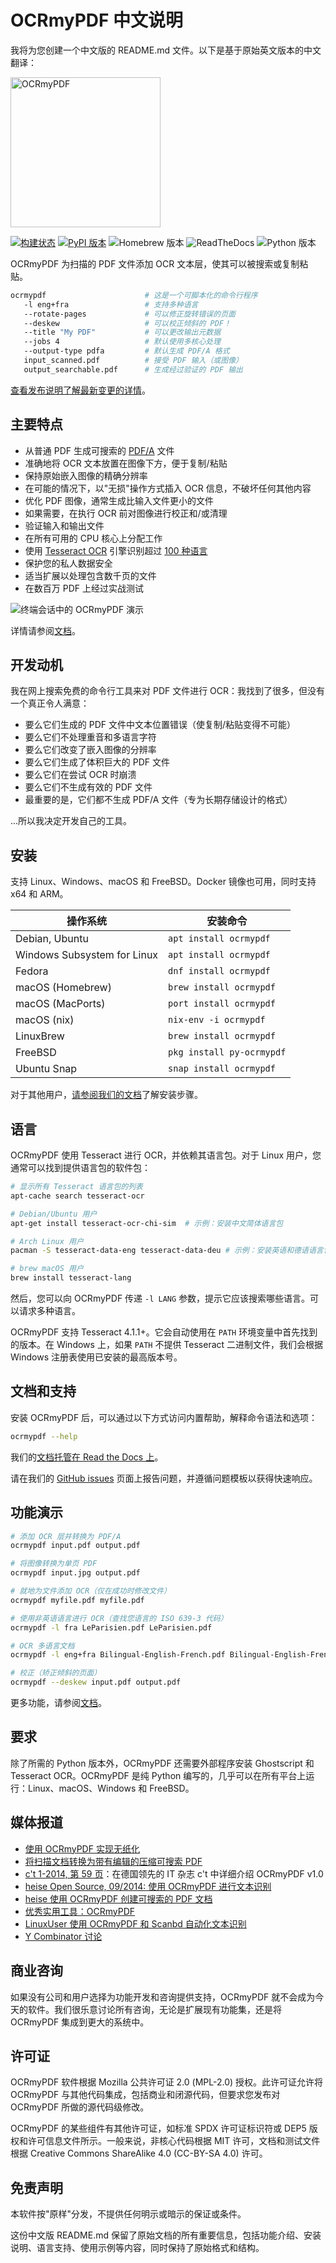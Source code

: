 # OCRmyPDF 中文说明

我将为您创建一个中文版的 README.md 文件。以下是基于原始英文版本的中文翻译：


<!-- SPDX-FileCopyrightText: 2014 Julien Pfefferkorn -->
<!-- SPDX-FileCopyrightText: 2015 James R. Barlow -->
<!-- SPDX-License-Identifier: CC-BY-SA-4.0 -->

<img src="docs/images/logo.svg" width="240" alt="OCRmyPDF">

[![构建状态](https://github.com/ocrmypdf/OCRmyPDF/actions/workflows/build.yml/badge.svg)](https://github.com/ocrmypdf/OCRmyPDF/actions/workflows/build.yml) [![PyPI 版本][pypi]](https://pypi.org/project/ocrmypdf/) ![Homebrew 版本][homebrew] ![ReadTheDocs][docs] ![Python 版本][pyversions]

[pypi]: https://img.shields.io/pypi/v/ocrmypdf.svg "PyPI 版本"
[homebrew]: https://img.shields.io/homebrew/v/ocrmypdf.svg "Homebrew 版本"
[docs]: https://readthedocs.org/projects/ocrmypdf/badge/?version=latest "RTD"
[pyversions]: https://img.shields.io/pypi/pyversions/ocrmypdf "支持的 Python 版本"

OCRmyPDF 为扫描的 PDF 文件添加 OCR 文本层，使其可以被搜索或复制粘贴。

```bash
ocrmypdf                      # 这是一个可脚本化的命令行程序
   -l eng+fra                 # 支持多种语言
   --rotate-pages             # 可以修正旋转错误的页面
   --deskew                   # 可以校正倾斜的 PDF！
   --title "My PDF"           # 可以更改输出元数据
   --jobs 4                   # 默认使用多核心处理
   --output-type pdfa         # 默认生成 PDF/A 格式
   input_scanned.pdf          # 接受 PDF 输入（或图像）
   output_searchable.pdf      # 生成经过验证的 PDF 输出
```

[查看发布说明了解最新变更的详情](https://ocrmypdf.readthedocs.io/en/latest/release_notes.html)。

## 主要特点

- 从普通 PDF 生成可搜索的 [PDF/A](https://en.wikipedia.org/?title=PDF/A) 文件
- 准确地将 OCR 文本放置在图像下方，便于复制/粘贴
- 保持原始嵌入图像的精确分辨率
- 在可能的情况下，以"无损"操作方式插入 OCR 信息，不破坏任何其他内容
- 优化 PDF 图像，通常生成比输入文件更小的文件
- 如果需要，在执行 OCR 前对图像进行校正和/或清理
- 验证输入和输出文件
- 在所有可用的 CPU 核心上分配工作
- 使用 [Tesseract OCR](https://github.com/tesseract-ocr/tesseract) 引擎识别超过 [100 种语言](https://github.com/tesseract-ocr/tessdata)
- 保护您的私人数据安全
- 适当扩展以处理包含数千页的文件
- 在数百万 PDF 上经过实战测试

<img src="misc/screencast/demo.svg" alt="终端会话中的 OCRmyPDF 演示">

详情请参阅[文档](https://ocrmypdf.readthedocs.io/en/latest/)。

## 开发动机

我在网上搜索免费的命令行工具来对 PDF 文件进行 OCR：我找到了很多，但没有一个真正令人满意：

- 要么它们生成的 PDF 文件中文本位置错误（使复制/粘贴变得不可能）
- 要么它们不处理重音和多语言字符
- 要么它们改变了嵌入图像的分辨率
- 要么它们生成了体积巨大的 PDF 文件
- 要么它们在尝试 OCR 时崩溃
- 要么它们不生成有效的 PDF 文件
- 最重要的是，它们都不生成 PDF/A 文件（专为长期存储设计的格式）

...所以我决定开发自己的工具。

## 安装

支持 Linux、Windows、macOS 和 FreeBSD。Docker 镜像也可用，同时支持 x64 和 ARM。

| 操作系统                     | 安装命令                      |
| --------------------------- | ----------------------------- |
| Debian, Ubuntu              | ``apt install ocrmypdf``      |
| Windows Subsystem for Linux | ``apt install ocrmypdf``      |
| Fedora                      | ``dnf install ocrmypdf``      |
| macOS (Homebrew)            | ``brew install ocrmypdf``     |
| macOS (MacPorts)            | ``port install ocrmypdf``     |
| macOS (nix)                 | ``nix-env -i ocrmypdf``       |
| LinuxBrew                   | ``brew install ocrmypdf``     |
| FreeBSD                     | ``pkg install py-ocrmypdf``   |
| Ubuntu Snap                 | ``snap install ocrmypdf``     |

对于其他用户，[请参阅我们的文档](https://ocrmypdf.readthedocs.io/en/latest/installation.html)了解安装步骤。

## 语言

OCRmyPDF 使用 Tesseract 进行 OCR，并依赖其语言包。对于 Linux 用户，您通常可以找到提供语言包的软件包：

```bash
# 显示所有 Tesseract 语言包的列表
apt-cache search tesseract-ocr

# Debian/Ubuntu 用户
apt-get install tesseract-ocr-chi-sim  # 示例：安装中文简体语言包

# Arch Linux 用户
pacman -S tesseract-data-eng tesseract-data-deu # 示例：安装英语和德语语言包

# brew macOS 用户
brew install tesseract-lang
```

然后，您可以向 OCRmyPDF 传递 `-l LANG` 参数，提示它应该搜索哪些语言。可以请求多种语言。

OCRmyPDF 支持 Tesseract 4.1.1+。它会自动使用在 `PATH` 环境变量中首先找到的版本。在 Windows 上，如果 `PATH` 不提供 Tesseract 二进制文件，我们会根据 Windows 注册表使用已安装的最高版本号。

## 文档和支持

安装 OCRmyPDF 后，可以通过以下方式访问内置帮助，解释命令语法和选项：

```bash
ocrmypdf --help
```

我们的[文档托管在 Read the Docs 上](https://ocrmypdf.readthedocs.io/en/latest/index.html)。

请在我们的 [GitHub issues](https://github.com/ocrmypdf/OCRmyPDF/issues) 页面上报告问题，并遵循问题模板以获得快速响应。

## 功能演示

```bash
# 添加 OCR 层并转换为 PDF/A
ocrmypdf input.pdf output.pdf

# 将图像转换为单页 PDF
ocrmypdf input.jpg output.pdf

# 就地为文件添加 OCR（仅在成功时修改文件）
ocrmypdf myfile.pdf myfile.pdf

# 使用非英语语言进行 OCR（查找您语言的 ISO 639-3 代码）
ocrmypdf -l fra LeParisien.pdf LeParisien.pdf

# OCR 多语言文档
ocrmypdf -l eng+fra Bilingual-English-French.pdf Bilingual-English-French.pdf

# 校正（矫正倾斜的页面）
ocrmypdf --deskew input.pdf output.pdf
```

更多功能，请参阅[文档](https://ocrmypdf.readthedocs.io/en/latest/index.html)。

## 要求

除了所需的 Python 版本外，OCRmyPDF 还需要外部程序安装 Ghostscript 和 Tesseract OCR。OCRmyPDF 是纯 Python 编写的，几乎可以在所有平台上运行：Linux、macOS、Windows 和 FreeBSD。

## 媒体报道

- [使用 OCRmyPDF 实现无纸化](https://medium.com/@ikirichenko/going-paperless-with-ocrmypdf-e2f36143f46a)
- [将扫描文档转换为带有编辑的压缩可搜索 PDF](https://medium.com/@treyharris/converting-a-scanned-document-into-a-compressed-searchable-pdf-with-redactions-63f61c34fe4c)
- [c't 1-2014, 第 59 页](https://heise.de/-2279695)：在德国领先的 IT 杂志 c't 中详细介绍 OCRmyPDF v1.0
- [heise Open Source, 09/2014: 使用 OCRmyPDF 进行文本识别](https://heise.de/-2356670)
- [heise 使用 OCRmyPDF 创建可搜索的 PDF 文档](https://www.heise.de/ratgeber/Durchsuchbare-PDF-Dokumente-mit-OCRmyPDF-erstellen-4607592.html)
- [优秀实用工具：OCRmyPDF](https://www.linuxlinks.com/excellent-utilities-ocrmypdf-add-ocr-text-layer-scanned-pdfs/)
- [LinuxUser 使用 OCRmyPDF 和 Scanbd 自动化文本识别](https://www.linux-community.de/ausgaben/linuxuser/2021/06/texterkennung-mit-ocrmypdf-und-scanbd-automatisieren/)
- [Y Combinator 讨论](https://news.ycombinator.com/item?id=32028752)

## 商业咨询

如果没有公司和用户选择为功能开发和咨询提供支持，OCRmyPDF 就不会成为今天的软件。我们很乐意讨论所有咨询，无论是扩展现有功能集，还是将 OCRmyPDF 集成到更大的系统中。

## 许可证

OCRmyPDF 软件根据 Mozilla 公共许可证 2.0 (MPL-2.0) 授权。此许可证允许将 OCRmyPDF 与其他代码集成，包括商业和闭源代码，但要求您发布对 OCRmyPDF 所做的源代码级修改。

OCRmyPDF 的某些组件有其他许可证，如标准 SPDX 许可证标识符或 DEP5 版权和许可信息文件所示。一般来说，非核心代码根据 MIT 许可，文档和测试文件根据 Creative Commons ShareAlike 4.0 (CC-BY-SA 4.0) 许可。

## 免责声明

本软件按"原样"分发，不提供任何明示或暗示的保证或条件。

这份中文版 README.md 保留了原始文档的所有重要信息，包括功能介绍、安装说明、语言支持、使用示例等内容，同时保持了原始格式和结构。